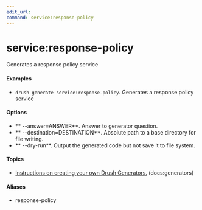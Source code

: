```yaml
---
edit_url: 
command: service:response-policy
---
```

# service:response-policy

Generates a response policy service

#### Examples

- <code>drush generate service:response-policy</code>. Generates a response policy service

#### Options

- ** --answer=ANSWER**. Answer to generator question.
- ** --destination=DESTINATION**. Absolute path to a base directory for file writing.
- ** --dry-run**. Output the generated code but not save it to file system.

#### Topics

- [Instructions on creating your own Drush Generators.](../../vendor/drush/drush/docs/generators.md) (docs:generators)

#### Aliases

- response-policy

